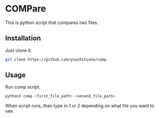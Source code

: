 # COMPare

This is python script that compares two files.

## Installation
Just clone it.
```bash
git clone https://github.com/youshitsune/comp
```

## Usage
Run comp script.

```bash
python3 comp <first_file_path> <second_file_path>
```

When script runs, than type in 1 or 2 depending on what file you want to see.

